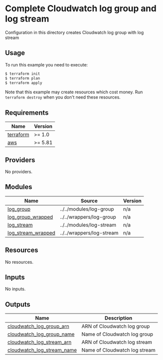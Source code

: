 # Complete Cloudwatch log group and log stream

Configuration in this directory creates Cloudwatch log group with log stream

## Usage

To run this example you need to execute:

```bash
$ terraform init
$ terraform plan
$ terraform apply
```

Note that this example may create resources which cost money. Run `terraform destroy` when you don't need these resources.

<!-- BEGIN_TF_DOCS -->
## Requirements

| Name | Version |
|------|---------|
| <a name="requirement_terraform"></a> [terraform](#requirement\_terraform) | >= 1.0 |
| <a name="requirement_aws"></a> [aws](#requirement\_aws) | >= 5.81 |

## Providers

No providers.

## Modules

| Name | Source | Version |
|------|--------|---------|
| <a name="module_log_group"></a> [log\_group](#module\_log\_group) | ../../modules/log-group | n/a |
| <a name="module_log_group_wrapped"></a> [log\_group\_wrapped](#module\_log\_group\_wrapped) | ../../wrappers/log-group | n/a |
| <a name="module_log_stream"></a> [log\_stream](#module\_log\_stream) | ../../modules/log-stream | n/a |
| <a name="module_log_stream_wrapped"></a> [log\_stream\_wrapped](#module\_log\_stream\_wrapped) | ../../wrappers/log-stream | n/a |

## Resources

No resources.

## Inputs

No inputs.

## Outputs

| Name | Description |
|------|-------------|
| <a name="output_cloudwatch_log_group_arn"></a> [cloudwatch\_log\_group\_arn](#output\_cloudwatch\_log\_group\_arn) | ARN of Cloudwatch log group |
| <a name="output_cloudwatch_log_group_name"></a> [cloudwatch\_log\_group\_name](#output\_cloudwatch\_log\_group\_name) | Name of Cloudwatch log group |
| <a name="output_cloudwatch_log_stream_arn"></a> [cloudwatch\_log\_stream\_arn](#output\_cloudwatch\_log\_stream\_arn) | ARN of Cloudwatch log stream |
| <a name="output_cloudwatch_log_stream_name"></a> [cloudwatch\_log\_stream\_name](#output\_cloudwatch\_log\_stream\_name) | Name of Cloudwatch log stream |
<!-- END_TF_DOCS -->
